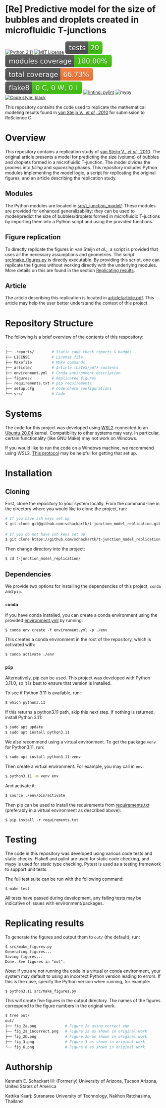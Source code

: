 # [Re] Predictive model for the size of bubbles and droplets created in microfluidic T-junctions

[![Python 3.11](https://img.shields.io/badge/python-3.11-blue.svg)](https://www.python.org/downloads/release/python-360/)
<a href="https://github.com/psf/black"><img alt="MIT License" src="https://img.shields.io/github/license/schackartk/t-junction_model_replication"></a>
![Tests Status](./.reports/tests/tests_badge.svg?dummy=8484744)
![Module Coverage](./.reports/coverage/coverage_modules_badge.svg?dummy=8484744)
![Total Coverage](./.reports/coverage/coverage_all_badge.svg?dummy=8484744)
![Flake8](./.reports/flake8/flake8_badge.svg?dummy=8484744)
[![linting: pylint](https://img.shields.io/badge/linting-pylint-yellowgreen)](https://github.com/PyCQA/pylint)
![mypy](https://img.shields.io/badge/%20type_checker-mypy-%231674b1?style=flat)
<a href="https://github.com/psf/black"><img alt="Code style: black" src="https://img.shields.io/badge/code%20style-black-000000.svg"></a>

This repository contains the code used to replicate the mathematical modeling results found in [van Steijn V., *et al.,* 2010](https://www.researchgate.net/publication/45114766_Predictive_model_for_the_size_of_bubbles_and_droplets_created_in_microfluidic_T-junctions) for submission to ReScience C.

# Overview

This repository contains a replication study of [van Steijn V., *et al.,* 2010](https://www.researchgate.net/publication/45114766_Predictive_model_for_the_size_of_bubbles_and_droplets_created_in_microfluidic_T-junctions). The original article presents a model for predicting the size (volume) of bubbles and droplets formed in a microfluidic T-junction. The model divides the process into *filling* and *squeezing* phases. This repository includes Python modules implementing the model logic, a script for replicating the original figures, and an article describing the replication study.

## Modules

The Python modules are located in [src/t_junction_model/](./src/t_junction_model/). These modules are provided for enhanced generalizability; they can be used to model/predict the size of bubbles/droplets formed in microfluidic T-juctions by importing them into a Python script and using the provided functions.

## Figure replication

To directly replicate the figures in van Steijn *et al.,*, a script is provided that uses all the necessary assumptions and geometries. The script [src/make_figures.py](src/make_figures.py) is directly executable. By providing this script, one can replicate the figures without working directly with the underlying modules. More details on this are found in the section [Replicating results](#replicating-results).

## Article

The article describing this replication is located in [article/article.pdf](article/article.pdf). This article may help the user better understand the context of this project.

# Repository Structure

The following is a brief overview of the contents of this respository:

```sh
.
├── .reports/        # Static code check reports & badges
├── LICENSE          # License file
├── Makefile         # Make commands
├── article/         # Article (LaTeX/pdf) contents
├── environment.yml  # Conda environment description
├── figures/         # Replicated figures
├── requirements.txt # pip requirements
├── setup.cfg        # Code check configurations
└── src/             # Code
```

# Systems

The code for this project was developed using [WSL2](https://learn.microsoft.com/en-us/windows/wsl/install) connected to an [Ubuntu 20.04](https://releases.ubuntu.com/focal/) kernel. Compatibility to other systems may vary. In particular, certain functionality (like GNU Make) may not work on Windows.

If you would like to run the code on a Windows machine, we recommend using WSL2. [This protocol](https://www.protocols.io/view/install-wsl-and-vscode-on-windows-10-q26g78e1klwz/v1) may be helpful for getting that set up.

# Installation

## Cloning

First, clone the repository to your system locally. From the command-line in the directory where you would like to clone the project, run:

```sh
# If you have ssh keys set up
$ git clone git@github.com:schackartk/t-junction_model_replication.git

# If you do not have ssh keys set up
$ git clone https://github.com/schackartk/t-junction_model_replication.git
```

Then change directory into the project:

```sh
$ cd t-junction_model_replication/
```

## Dependencies

We provide two options for installing the dependencies of this project, `conda` and `pip`.

### `conda`

If you have conda installed, you can create a conda environment using the provided [environment.yml](environment.yml) by running:

```
$ conda env create -f environment.yml -p ./env
```

This creates a conda environment in the root of the repository, which is activated with:

```sh
$ conda activate ./env
```

### `pip`

Alternatively, pip can be used. This project was developed with Python 3.11.0, so it is best to ensure that version is installed.

To see if Python 3.11 is available, run:
```sh
$ which python3.11
```

If this returns a python3.11 path, skip this next step.
If nothing is returned, install Python 3.11:
```sh
$ sudo apt update
$ sudo apt install python3.11
```

We also recommend using a virtual environment. To get the package `venv` for Python3.11, run:

```sh
$ sudo apt install python3.11-venv
```

Then create a virtual environment. For example, you may call in `env`:

```sh
$ python3.11 -m venv env
```

And activate it:

```sh
$ source ./env/bin/activate
```

Then pip can be used to install the requirements from [requirements.txt](requirements.txt) (preferably in a virtual environment as described above):

```
$ pip install -r requirements.txt
```

# Testing

The code in this repository was developed using various code tests and static checks. Flake8 and pylint are used for static code checking, and mypy is used for static type checking. Pytest is used as a testing framework to support unit tests.

The full test suite can be run with the following command:

```
$ make test
```

All tests have passed during development, any failing tests may be indicative of issues with environment/packages.

# Replicating results

To generate the figures and output them to `out/` (the default), run:

```
$ src/make_figures.py
Generating figures...
Saving figures...
Done. See figures in "out".
```

*Note*: if you are not running the code in a virtual or conda environment, your system may default to using an incorrect Python version leading to errors. If this is the case, specify the Python version when running, for example:

```sh
$ python3.11 src/make_figures.py
```

This will create five figures in the output directory. The names of the figures correspond to the figure numbers in the original work.

```sh
$ tree out/
out/
├── fig_2a.png             # Figure 2a using correct eqn
├── fig_2a_incorrect.png   # Figure 2a as shown in original work
├── fig_2b.png             # Figure 2b as shown in original work
├── fig_3.png              # Figure 3 as shown in original work
└── fig_6.png              # Figure 6 as shown in original work
```

# Authorship

Kenneth E. Schackart III: (Formerly) University of Arizona, Tucson Arizona, United States of America

Kattika Kaarj: Suranaree University of Technology, Nakhon Ratchasima, Thailand 
